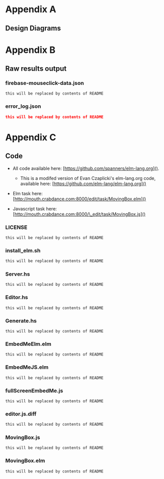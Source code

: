 # Appendix A

## Design Diagrams

# Appendix B

## Raw results output

### firebase-mouseclick-data.json

~~~~ {.haskell .numberLines include="code/firebase-mouseclick-data.json"}
this will be replaced by contents of README
~~~~

### error\_log.json

~~~~ {.json .numberLines include="code/error\_log.json"}
this will be replaced by contents of README
~~~~

# Appendix C

## Code

* All code available here: [https://github.com/spanners/elm-lang.org](). 

    * This is a modifed version of Evan Czaplicki's elm-lang.org code, available
      here: [https://github.com/elm-lang/elm-lang.org]()

* Elm task here: [http://mouth.crabdance.com:8000/edit/task/MovingBox.elm]()
* Javascript task here: [http://mouth.crabdance.com:8000/\_edit/task/MovingBox.js]()


### LICENSE

~~~~ {include="code/LICENSE"}
this will be replaced by contents of README
~~~~

### install\_elm.sh

~~~~ {.bash .numberLines include="code/install\_elm.sh"}
this will be replaced by contents of README
~~~~

### Server.hs

~~~~ {.haskell .numberLines include="code/server/Server.hs"}
this will be replaced by contents of README
~~~~

### Editor.hs

~~~~ {.haskell .numberLines include="code/server/Editor.hs"}
this will be replaced by contents of README
~~~~

### Generate.hs

~~~~ {.haskell .numberLines include="code/server/Generate.hs"}
this will be replaced by contents of README
~~~~

### EmbedMeElm.elm

~~~~ {.haskell .numberLines include="code/EmbedMeElm.elm"}
this will be replaced by contents of README
~~~~


### EmbedMeJS.elm

~~~~ {.haskell .numberLines include="code/EmbedMeJS.elm"}
this will be replaced by contents of README
~~~~

### fullScreenEmbedMe.js

~~~~ {.javascript .numberLines include="code/fullScreenEmbedMe.js"}
this will be replaced by contents of README
~~~~

### editor.js.diff

~~~~ {.diff .numberLines include="code/editor.js.diff"}
this will be replaced by contents of README
~~~~


### MovingBox.js

~~~~ {.javascript .numberLines include="code/public/jsTask/MovingBox.js"}
this will be replaced by contents of README
~~~~

### MovingBox.elm

~~~~ {.haskell .numberLines include="code/public/elmTask/MovingBox.elm"}
this will be replaced by contents of README
~~~~
